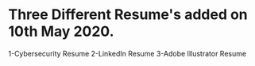 # Three Different Resume's added on 10th May 2020.
1-Cybersecurity Resume 
2-LinkedIn Resume 
3-Adobe Illustrator Resume
